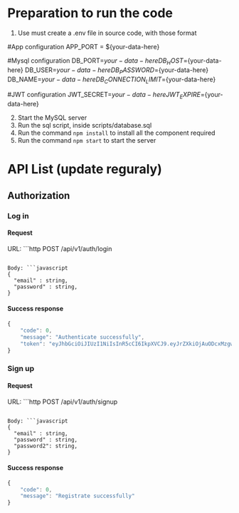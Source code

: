 # Preparation to run the code
1. Use must create a .env file in source code, with those format

#App configuration
APP_PORT = ${your-data-here}

#Mysql configuration
DB_PORT=${your-data-here}
DB_HOST=${your-data-here}
DB_USER=${your-data-here}
DB_PASSWORD=${your-data-here}
DB_NAME=${your-data-here}
DB_CONNECTION_LIMIT=${your-data-here}

#JWT configuration
JWT_SECRET=${your-data-here}
JWT_EXPIRE=${your-data-here}

2. Start the MySQL server
3. Run the sql script, inside scripts/database.sql
4. Run the command `npm install` to install all the component required
5. Run the command `npm start` to start the server

# API List (update reguraly)

## Authorization
### Log in
#### Request 
URL: ```http
POST /api/v1/auth/login
```

Body: ```javascript
{
  "email" : string,
  "password" : string,
}
```
#### Success response
```javascript
{
    "code": 0,
    "message": "Authenticate successfully",
    "token": "eyJhbGciOiJIUzI1NiIsInR5cCI6IkpXVCJ9.eyJrZXkiOjAuODcxMzgwNjI5OTY1NDY2MSwiaWF0IjoxNjc3MzMxNTI2LCJleHAiOjE2NzczMzUxMjZ9.JLoBoAREa3GNucvYT-SMkBIfMNvAsqiVrGjYR8i5nww"
}
```

### Sign up
#### Request 
URL: ```http
POST /api/v1/auth/signup
```

Body: ```javascript
{
  "email" : string,
  "password" : string,
  "password2": string,
}
```
#### Success response
```javascript
{
    "code": 0,
    "message": "Registrate successfully"
}
```
